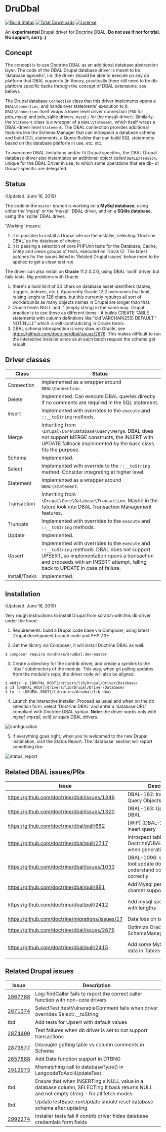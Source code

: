 # DruDbal

[![Build Status](https://travis-ci.org/mondrake/drudbal.svg?branch=master)](https://travis-ci.org/mondrake/drudbal)
[![Total Downloads](https://img.shields.io/packagist/dt/mondrake/drudbal.svg)](https://packagist.org/packages/mondrake/drudbal)
[![License](https://img.shields.io/github/license/mondrake/drudbal.svg)](https://packagist.org/packages/mondrake/drudbal)

An __experimental__ Drupal driver for Doctrine DBAL. __Do not use if not for trial. No support, sorry :)__

## Concept
The concept is to use Doctrine DBAL as an additional database abstraction layer. The code of the DBAL Drupal database driver is meant
to be 'database agnostic', i.e. the driver should be able to execute on any db platform that DBAL supports (in theory, practically
there still need to be db-platform specific hacks through the concept of DBAL extensions, see below).

The Drupal database ```Connection``` class that this driver implements opens a ```DBAL\Connection```, and hands over statements' execution to it. ```DBAL\Connection``` itself wraps a lower level driver connection (```PDO``` for pdo_mysql and pdo_sqlite drivers, ```mysqli``` for the mysqli driver).
Similarly, the ```Statement``` class is a wrapper of a ```DBAL\Statement```, which itself wraps a DBAL-driver level ```Statement```.
The DBAL connection provides additional features like the Schema Manager that can introspect a database schema and build DDL statements, a Query Builder that can build SQL statements based on the database platform in use, etc. etc.

To overcome DBAL limitations and/or fit Drupal specifics, the DBAL Drupal database driver also instantiates an additional object
called ```DBALExtension```, unique for the DBAL Driver in use, to which some operations that are db- or Drupal-specific are
delegated.

## Status
(Updated: June 16, 2019)

The code in the ```master``` branch is working on a __MySql database__, using either the 'mysql' or the 'mysqli' DBAL driver, and on a __SQlite database__, using the 'sqlite' DBAL driver.

'Working' means:
1. it is possible to install a Drupal site via the installer, selecting 'Doctrine DBAL' as the database of choice;
2. it is passing a selection of core PHPUnit tests for the Database, Cache, Entity and views groups of tests, executed on Travis CI. The latest patches for the issues listed in 'Related Drupal issues' below need to be applied to get a clean test run.

The driver can also install on __Oracle__ 11.2.0.2.0, using DBAL 'oci8' driver, but fails tests. Big problems with Oracle:
1. there's a hard limit of 30 chars on database asset identifiers (tables, triggers, indexes, etc.). Apparently Oracle 12.2 overcomes that limit, raising lenght to 128 chars, but this currently requires all sort of workarounds as many objects names in Drupal are longer than that.
2. Oracle treats NULL and '' (empty string) in the same way. Drupal practice is to use these as different items - it builds CREATE TABLE statements with column definitions like "cid VARCHAR(255) DEFAULT '' NOT NULL" which is self-contradicting in Oracle terms.
3. DBAL schema introspection is very slow on Oracle, see https://github.com/doctrine/dbal/issues/2676. This makes difficult to run the interactive installer since as at each batch request the schema get rebuilt.

## Driver classes
Class                         | Status        |
------------------------------|---------------|
Connection                    | Implemented as a wrapper around ```DBAL\Connection```. |
Delete                        | Implemented. Can execute DBAL queries directly if no comments are required in the SQL statement.  |
Insert                        | Implemented with overrides to the ```execute``` and ```::__toString``` methods. |
Merge                         | Inheriting from ```\Drupal\Core\Database\Query\Merge```. DBAL does not support MERGE constructs, the INSERT with UPDATE fallback implemented by the base class fits the purpose. |
Schema                        | Implemented. |
Select                        | Implemented with override to the ```::__toString``` method. Consider integrating at higher level. |
Statement                     | Implemented as a wrapper around ```DBAL\Statement```. |
Transaction                   | Inheriting from ```\Drupal\Core\Database\Transaction```. Maybe in the future look into DBAL Transaction Management features. |
Truncate                      | Implemented with overrides to the ```execute``` and ```::__toString``` methods. |
Update                        | Implemented. |
Upsert                        | Implemented with overrides to the ```execute``` and ```::__toString``` methods. DBAL does not support UPSERT, so implementation opens a transaction and proceeds with an INSERT attempt, falling back to UPDATE in case of failure. |
Install/Tasks	                | Implemented. |

## Installation
(Updated: June 16, 2019)

Very rough instructions to install Drupal from scratch with this db driver under the hood:

1. Requirements: build a Drupal code base via Composer, using latest Drupal development branch code and PHP 7.3+.

2. Get the library via Composer, it will install Doctrine DBAL as well:
```
$ composer require mondrake/drudbal:dev-master
```

3. Create a directory for the contrib driver, and create a symlink to the 'dbal' subdirectory of the module. This way, when git pulling updates from the module's repo, the driver code will also be aligned.
```
$ mkdir -p [DRUPAL_ROOT]/drivers/lib/Drupal/Driver/Database/
$ cd [DRUPAL_ROOT]/drivers/lib/Drupal/Driver/Database/
$ ln -s [DRUPAL_ROOT]/libraries/drudbal/lib dbal
```

4. Launch the interactive installer. Proceed as usual and when on the db selection form, select 'Doctrine DBAL'
and enter a 'database URL' compliant with Doctrine DBAL syntax. __Note:__ the driver works only with _mysql, mysqli, oci8 or sqlite_ DBAL drivers.

![configuration](https://cloud.githubusercontent.com/assets/1174864/24586418/7f86feb4-17a0-11e7-820f-eb1483dad07f.png)

5. If everything goes right, when you're welcomed to the new Drupal installation, visit the Status Report. The 'database'
section will report something like:

![status_report](https://user-images.githubusercontent.com/1174864/29685128-ca25375c-8914-11e7-8305-9ba369f68067.png)

## Related DBAL issues/PRs
Issue | Description   | Info          |
------|---------------|---------------|
https://github.com/doctrine/dbal/issues/1349     | DBAL-182: Insert and Merge Query Objects | |
https://github.com/doctrine/dbal/issues/1320     | DBAL-163: Upsert support in DBAL | |
https://github.com/doctrine/dbal/pull/682        | [WIP] [DBAL-218] Add bulk insert query | |
https://github.com/doctrine/dbal/pull/2717       | Introspect table comments in Doctrine\DBAL\Schema\Table when generating schema | |
https://github.com/doctrine/dbal/issues/1033     | DBAL-1096: schema-tool:update does not understand columnDefinition correctly | |
https://github.com/doctrine/dbal/pull/881        | Add Mysql per-column charset support | |
https://github.com/doctrine/dbal/pull/2412       | Add mysql specific indexes with lengths | fixed in 2.9.0 |
https://github.com/doctrine/migrations/issues/17 | Data loss on table renaming. | |
https://github.com/doctrine/dbal/issues/2676     | Optimize Oracle SchemaManager | |
https://github.com/doctrine/dbal/pull/2415 .     | Add some MySQL platform data in Tables | fixed in 2.9.0 |

## Related Drupal issues
Issue | Description   |
------|---------------|
[2867788](https://www.drupal.org/node/2867788) | Log::findCaller fails to report the correct caller function with non-core drivers |
[2871374](https://www.drupal.org/node/2871374) | SelectTest::testVulnerableComment fails when driver overrides Select::\_\_toString |
tbd | Add tests for Upsert with default values |
[2874499](https://www.drupal.org/node/2874499) | Test failures when db driver is set to not support transactions |
[2879677](https://www.drupal.org/node/2879677) | Decouple getting table vs column comments in Schema |
[2657888](https://www.drupal.org/node/2657888) | Add Date function support in DTBNG |
[2912973](https://www.drupal.org/node/2912973) | Mismatching call to databaseType() in LangcodeToAsciiUpdateTest |
tbd | Ensure that when INSERTing a NULL value in a database column, SELECTing it back returns NULL and not empty string - for all fetch modes |
tbd | UpdateTestBase::runUpdate should reset database schema after updating |
[2992274](https://www.drupal.org/project/drupal/issues/2992274) | Installer tests fail if contrib driver hides database credentials form fields |
